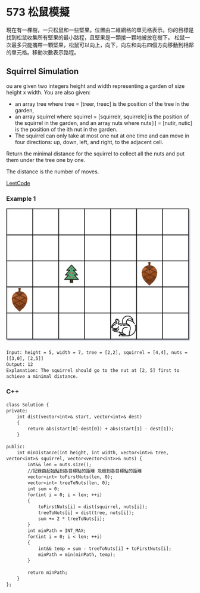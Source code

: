 # 573 松鼠模擬

現在有一棵樹，一只松鼠和一些堅果。位置由二維網格的單元格表示。你的目標是找到松鼠收集所有堅果的最小路程，且堅果是一顆接一顆地被放在樹下。
松鼠一次最多只能攜帶一顆堅果，松鼠可以向上，向下，向左和向右四個方向移動到相鄰的單元格。移動次數表示路程。


##  Squirrel Simulation

ou are given two integers height and width representing a garden of size height x width. You are also given:

* an array tree where tree = [treer, treec] is the position of the tree in the garden,
* an array squirrel where squirrel = [squirrelr, squirrelc] is the position of the squirrel in the garden,
and an array nuts where nuts[i] = [nutir, nutic] is the position of the ith nut in the garden.
* The squirrel can only take at most one nut at one time and can move in four directions: up, down, left, and right, to the adjacent cell.

Return the minimal distance for the squirrel to collect all the nuts and put them under the tree one by one.

The distance is the number of moves.


[LeetCode](https://leetcode-cn.com/problems/squirrel-simulation/)

### Example 1

<img src="img/573.jpg" width = "500"/>

```
Input: height = 5, width = 7, tree = [2,2], squirrel = [4,4], nuts = [[3,0], [2,5]]
Output: 12
Explanation: The squirrel should go to the nut at [2, 5] first to achieve a minimal distance.
```

### C++ 

```
class Solution {
private:
    int dist(vector<int>& start, vector<int>& dest)
    {
        return abs(start[0]-dest[0]) + abs(start[1] - dest[1]);
    }

public:
    int minDistance(int height, int width, vector<int>& tree, vector<int>& squirrel, vector<vector<int>>& nuts) {
        int&& len = nuts.size();
        //記錄由起始點到各目標點的距離 及樹到各目標點的距離
        vector<int> toFirstNuts(len, 0);
        vector<int> treeToNuts(len, 0);
        int sum = 0;
        for(int i = 0; i < len; ++i)
        {
            toFirstNuts[i] = dist(squirrel, nuts[i]);
            treeToNuts[i] = dist(tree, nuts[i]);
            sum += 2 * treeToNuts[i];
        }
        int minPath = INT_MAX;
        for(int i = 0; i < len; ++i)
        {
            int&& temp = sum - treeToNuts[i] + toFirstNuts[i];
            minPath = min(minPath, temp);
        }

        return minPath;
    }
};
```
